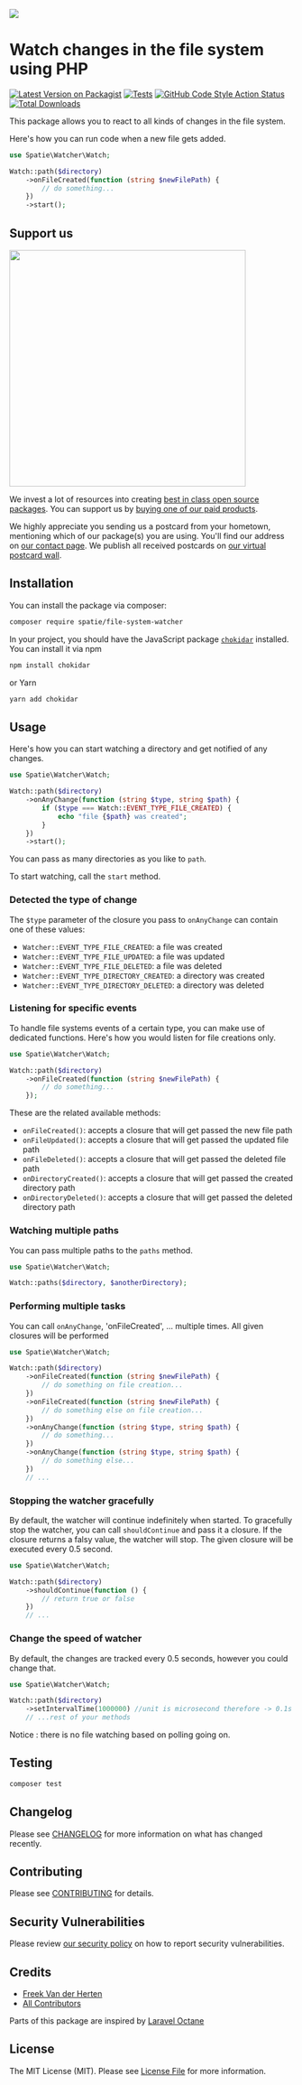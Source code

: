 
[<img src="https://github-ads.s3.eu-central-1.amazonaws.com/support-ukraine.svg?t=1" />](https://supportukrainenow.org)

# Watch changes in the file system using PHP

[![Latest Version on Packagist](https://img.shields.io/packagist/v/spatie/file-system-watcher.svg?style=flat-square)](https://packagist.org/packages/spatie/file-system-watcher)
[![Tests](https://github.com/spatie/file-system-watcher/actions/workflows/run-tests.yml/badge.svg)](https://github.com/spatie/file-system-watcher/actions/workflows/run-tests.yml)
[![GitHub Code Style Action Status](https://img.shields.io/github/workflow/status/spatie/file-system-watcher/Check%20&%20fix%20styling?label=code%20style)](https://github.com/spatie/file-system-watcher/actions?query=workflow%3A"Check+%26+fix+styling"+branch%3Amaster)
[![Total Downloads](https://img.shields.io/packagist/dt/spatie/file-system-watcher.svg?style=flat-square)](https://packagist.org/packages/spatie/file-system-watcher)

This package allows you to react to all kinds of changes in the file system. 

Here's how you can run code when a new file gets added.

```php
use Spatie\Watcher\Watch;

Watch::path($directory)
    ->onFileCreated(function (string $newFilePath) {
        // do something...
    })
    ->start();
```

## Support us

[<img src="https://github-ads.s3.eu-central-1.amazonaws.com/file-system-watcher.jpg?t=1" width="419px" />](https://spatie.be/github-ad-click/file-system-watcher)

We invest a lot of resources into creating [best in class open source packages](https://spatie.be/open-source). You can support us by [buying one of our paid products](https://spatie.be/open-source/support-us).

We highly appreciate you sending us a postcard from your hometown, mentioning which of our package(s) you are using. You'll find our address on [our contact page](https://spatie.be/about-us). We publish all received postcards on [our virtual postcard wall](https://spatie.be/open-source/postcards).

## Installation  

You can install the package via composer:

```bash
composer require spatie/file-system-watcher
```

In your project, you should have the JavaScript package [`chokidar`](https://github.com/paulmillr/chokidar) installed. You can install it via npm

```bash
npm install chokidar
```

or Yarn

```bash
yarn add chokidar
```

## Usage

Here's how you can start watching a directory and get notified of any changes.

```php
use Spatie\Watcher\Watch;

Watch::path($directory)
    ->onAnyChange(function (string $type, string $path) {
        if ($type === Watch::EVENT_TYPE_FILE_CREATED) {
            echo "file {$path} was created";
        }
    })
    ->start();
```

You can pass as many directories as you like to `path`.

To start watching, call the `start` method.

### Detected the type of change

The `$type` parameter of the closure you pass to `onAnyChange` can contain one of these values:

- `Watcher::EVENT_TYPE_FILE_CREATED`: a file was created
- `Watcher::EVENT_TYPE_FILE_UPDATED`: a file was updated
- `Watcher::EVENT_TYPE_FILE_DELETED`: a file was deleted
- `Watcher::EVENT_TYPE_DIRECTORY_CREATED`: a directory was created
- `Watcher::EVENT_TYPE_DIRECTORY_DELETED`: a directory was deleted

### Listening for specific events

To handle file systems events of a certain type, you can make use of dedicated functions. Here's how you would listen for file creations only.

```php
use Spatie\Watcher\Watch;

Watch::path($directory)
    ->onFileCreated(function (string $newFilePath) {
        // do something...
    });
```

These are the related available methods:

- `onFileCreated()`: accepts a closure that will get passed the new file path
- `onFileUpdated()`: accepts a closure that will get passed the updated file path
- `onFileDeleted()`: accepts a closure that will get passed the deleted file path
- `onDirectoryCreated()`: accepts a closure that will get passed the created directory path
- `onDirectoryDeleted()`: accepts a closure that will get passed the deleted directory path

### Watching multiple paths

You can pass multiple paths to the `paths` method.

```php
use Spatie\Watcher\Watch;

Watch::paths($directory, $anotherDirectory);
```

### Performing multiple tasks

You can call `onAnyChange`, 'onFileCreated', ... multiple times. All given closures will be performed

```php
use Spatie\Watcher\Watch;

Watch::path($directory)
    ->onFileCreated(function (string $newFilePath) {
        // do something on file creation...
    })
    ->onFileCreated(function (string $newFilePath) {
        // do something else on file creation...
    })
    ->onAnyChange(function (string $type, string $path) {
        // do something...
    })
    ->onAnyChange(function (string $type, string $path) {
        // do something else...
    })
    // ...
```

### Stopping the watcher gracefully

By default, the watcher will continue indefinitely when started. To gracefully stop the watcher, you can call `shouldContinue` and pass it a closure. If the closure returns a falsy value, the watcher will stop. The given closure will be executed every 0.5 second.

```php
use Spatie\Watcher\Watch;

Watch::path($directory)
    ->shouldContinue(function () {
        // return true or false
    })
    // ...
```

### Change the speed of watcher

By default, the changes are tracked every 0.5 seconds, however you could change that.

```php
use Spatie\Watcher\Watch;

Watch::path($directory)
    ->setIntervalTime(1000000) //unit is microsecond therefore -> 0.1s
    // ...rest of your methods
```

Notice : there is no file watching based on polling going on.

## Testing

```bash
composer test
```

## Changelog

Please see [CHANGELOG](CHANGELOG.md) for more information on what has changed recently.

## Contributing

Please see [CONTRIBUTING](https://github.com/spatie/.github/blob/main/CONTRIBUTING.md) for details.

## Security Vulnerabilities

Please review [our security policy](../../security/policy) on how to report security vulnerabilities.

## Credits

- [Freek Van der Herten](https://github.com/freekmurze)
- [All Contributors](../../contributors)

Parts of this package are inspired by [Laravel Octane](https://github.com/laravel/octane)

## License

The MIT License (MIT). Please see [License File](LICENSE.md) for more information.
